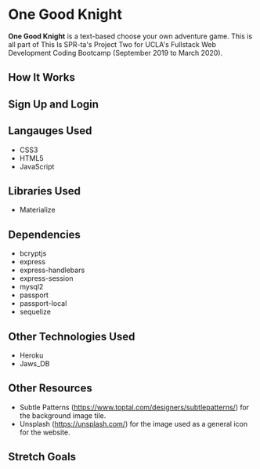 # One Good Knight
**One Good Knight** is a text-based choose your own adventure game. 
This is all part of This Is SPR-ta's Project Two for UCLA's Fullstack Web Development Coding Bootcamp (September 2019 to March 2020). 

## How It Works

## Sign Up and Login

## Langauges Used
* CSS3
* HTML5
* JavaScript

## Libraries Used
* Materialize

## Dependencies
* bcryptjs
* express
* express-handlebars
* express-session
* mysql2
* passport
* passport-local
* sequelize

## Other Technologies Used
* Heroku
* Jaws_DB

## Other Resources
* Subtle Patterns (https://www.toptal.com/designers/subtlepatterns/) for the background image tile.
* Unsplash (https://unsplash.com/) for the image used as a general icon for the website.

## Stretch Goals